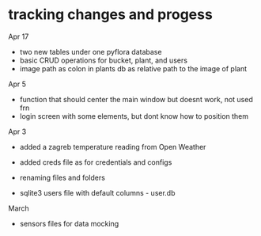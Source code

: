# tracking changes and progess

Apr 17

- two new tables under one pyflora database
- basic CRUD operations for bucket, plant, and users
- image path as colon in plants db as relative path to the image of plant

Apr 5

- function that should center the main window but doesnt work, not used frn
- login screen with some elements, but dont know how to position them

Apr 3

- added a zagreb temperature reading from Open Weather
- added creds file as for credentials and configs
- renaming files and folders

- sqlite3 users file with default columns
       - user.db

March

- sensors files for data mocking
